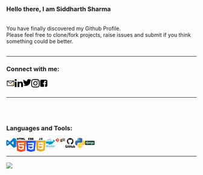 ### Hello there, I am Siddharth Sharma
<br />
You have finally discovered my Github Profile. <br/>Please feel free to clone/fork projects, raise issues and submit if you think something could be better.
<br/>
<br/>

---

### Connect with me:

[<img align="left" alt="Siddharth | email" width="22px" src="https://github.com/S1ddharth-Sharma/S1ddharth-Sharma/blob/master/icons/social-media/email.png" />][email]
[<img align="left" alt="Siddharth | linkedin" width="22px" src="https://github.com/S1ddharth-Sharma/S1ddharth-Sharma/blob/master/icons/social-media/linkedin.svg" />][linkedin]
[<img align="left" alt="Siddharth | twitter" width="22px" src="https://github.com/S1ddharth-Sharma/S1ddharth-Sharma/blob/master/icons/social-media/twitter.svg" />][twitter]
[<img align="left" alt="Siddharth | instagram" width="22px" src="https://github.com/S1ddharth-Sharma/S1ddharth-Sharma/blob/master/icons/social-media/instagram.svg" />][instagram]
[<img align="left" alt="Siddharth | email" width="22px" src="https://github.com/S1ddharth-Sharma/S1ddharth-Sharma/blob/master/icons/social-media/facebook.svg" />][facebook]

<br />
<br />

---

<br/>
<br/>

### Languages and Tools:

<img align="left" alt="Visual Studio Code" width="26px" src="https://github.com/S1ddharth-Sharma/S1ddharth-Sharma/blob/master/icons/tools/visual-studio-code.svg" />
<img align="left" alt="HTML5" width="26px" src="https://github.com/S1ddharth-Sharma/S1ddharth-Sharma/blob/master/icons/tools/html.svg" />
<img align="left" alt="CSS3" width="26px" src="https://github.com/S1ddharth-Sharma/S1ddharth-Sharma/blob/master/icons/tools/css.svg" />
<img align="left" alt="JavaScript" width="26px" src="https://github.com/S1ddharth-Sharma/S1ddharth-Sharma/blob/master/icons/tools/javascript.svg" />
<img align="left" alt="SQL" width="26px" src="https://github.com/S1ddharth-Sharma/S1ddharth-Sharma/blob/master/icons/tools/docker.svg" />
<img align="left" alt="Git" width="26px" src="https://github.com/S1ddharth-Sharma/S1ddharth-Sharma/blob/master/icons/tools/git.svg" />
<img align="left" alt="GitHub" width="26px" src="https://github.com/S1ddharth-Sharma/S1ddharth-Sharma/blob/master/icons/tools/github.svg" />
<img align="left" alt="Python" width="26px" src="https://github.com/S1ddharth-Sharma/S1ddharth-Sharma/blob/master/icons/tools/python.svg" />
<img align="left" alt="Python" width="26px" src="https://github.com/S1ddharth-Sharma/S1ddharth-Sharma/blob/master/icons/tools/django.svg" />
<br />
<br />





<!-- BLOG-POST-LIST:END -->

---

<img align="center" src="https://github-readme-stats.vercel.app/api?username=S1ddharth-Sharma" />

[email]: ssiddharth408@gmail.com
[twitter]: https://twitter.com/Siddhar32687284
[instagram]: https://instagram.com/Mr.dead__pool___
[linkedin]: https://www.linkedin.com/in/siddharth-sharma-329bb1106/
[facebook]: https://www.facebook.com/profile.php?id=100013803645228
